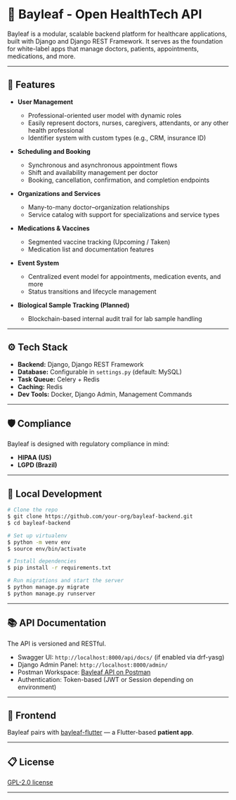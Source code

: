 # 🌿 Bayleaf - Open HealthTech API

Bayleaf is a modular, scalable backend platform for healthcare applications, built with Django and Django REST Framework. It serves as the foundation for white-label apps that manage doctors, patients, appointments, medications, and more.

---

## 🚀 Features

- **User Management**
  - Professional-oriented user model with dynamic roles
  - Easily represent doctors, nurses, caregivers, attendants, or any other health professional
  - Identifier system with custom types (e.g., CRM, insurance ID)

- **Scheduling and Booking**
  - Synchronous and asynchronous appointment flows
  - Shift and availability management per doctor
  - Booking, cancellation, confirmation, and completion endpoints

- **Organizations and Services**
  - Many-to-many doctor–organization relationships
  - Service catalog with support for specializations and service types

- **Medications & Vaccines**
  - Segmented vaccine tracking (Upcoming / Taken)
  - Medication list and documentation features

- **Event System**
  - Centralized event model for appointments, medication events, and more
  - Status transitions and lifecycle management

- **Biological Sample Tracking (Planned)**
  - Blockchain-based internal audit trail for lab sample handling

---

## ⚙️ Tech Stack

- **Backend:** Django, Django REST Framework
- **Database:** Configurable in `settings.py` (default: MySQL)
- **Task Queue:** Celery + Redis
- **Caching:** Redis
- **Dev Tools:** Docker, Django Admin, Management Commands

---

## 🛡 Compliance

Bayleaf is designed with regulatory compliance in mind:

- **HIPAA (US)**
- **LGPD (Brazil)**

---

## 🧪 Local Development

```bash
# Clone the repo
$ git clone https://github.com/your-org/bayleaf-backend.git
$ cd bayleaf-backend

# Set up virtualenv
$ python -m venv env
$ source env/bin/activate

# Install dependencies
$ pip install -r requirements.txt

# Run migrations and start the server
$ python manage.py migrate
$ python manage.py runserver
```

---

## 📚 API Documentation

The API is versioned and RESTful.

- Swagger UI: `http://localhost:8000/api/docs/` (if enabled via drf-yasg)
- Django Admin Panel: `http://localhost:8000/admin/`
- Postman Workspace: [Bayleaf API on Postman](https://www.postman.com/sierralogics/workspace/bayleaf-api)
- Authentication: Token-based (JWT or Session depending on environment)

---

## 🥉 Frontend

Bayleaf pairs with [bayleaf-flutter](https://github.com/vnonnenmacher/bayleaf-flutter) — a Flutter-based **patient app**.

---

## 📋 License

[GPL-2.0 license](./LICENSE)

---
